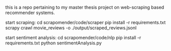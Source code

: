 this is a repo pertaining to my master thesis project on web-scraping based recommender systems.

start scraping:
cd scrapomender/code/scraper
pip install -r requirements.txt
scrapy crawl movie_reviews -o ./output/scraped_reviews.jsonl

start sentiment analysis:
cd scrapomender/code/nlp
pip install -r requirements.txt
python sentimentAnalysis.py
